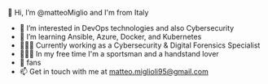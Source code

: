 👋 Hi, I’m @matteoMiglio and I'm from Italy
- 👀 I’m interested in DevOps technologies and also Cybersecurity 
- 🌱 I’m learning Ansible, Azure, Docker, and Kubernetes
- 🧑🏼‍💻 Currently working as a Cybersecurity & Digital Forensics Specialist
- 🤸🏻‍♂️ In my free time I'm a sportsman and a handstand lover
-   fans
- 📫 Get in touch with me at matteo.miglioli95@gmail.com

<!---
matteoMiglio/matteoMiglio is a ✨ special ✨ repository because its `README.md` (this file) appears on your GitHub profile.
You can click the Preview link to take a look at your changes.
--->
